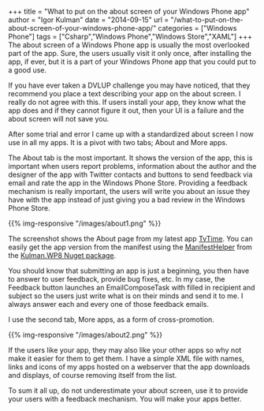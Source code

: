 +++
title = "What to put on the about screen of your Windows Phone app"
author = "Igor Kulman"
date = "2014-09-15"
url = "/what-to-put-on-the-about-screen-of-your-windows-phone-app/"
categories = ["Windows Phone"]
tags = ["Csharp","Windows Phone","Windows Store","XAML"]
+++
The about screen of a Windows Phone app is usually the most overlooked part of the app. Sure, the users usually visit it only once, after installing the app, if ever, but it is a part of your Windows Phone app that you could put to a good use. 

If you have ever taken a DVLUP challenge you may have noticed, that they recommend you place a text describing your app on the about screen. I really do not agree with this. If users install your app, they know what the app does and if they cannot figure it out, then your UI is a failure and the about screen will not save you.

After some trial and error I came up with a standardized about screen I now use in all my apps. It is a pivot with two tabs; About and More apps. 

<!--more-->

The About tab is the most important. It shows the version of the app, this is important when users report problems, information about the author and the designer of the app with Twitter contacts and buttons to send feedback via email and rate the app in the Windows Phone Store. Providing a feedback mechanism is really important, the users will write you about an issue they have with the app instead of just giving you a bad review in the Windows Phone Store.

{{% img-responsive "/images/about1.png" %}}

The screenshot shows the About page from my latest app [TvTime][2]. You can easily get the app version from the manifest using the [ManifestHelper][3] from the [Kulman.WP8 Nuget package][4].

You should know that submitting an app is just a beginning, you then have to answer to user feedback, provide bug fixes, etc. In my case, the Feedback button launches an EmailComposeTask with filled in recipient and subject so the users just write what is on their minds and send it to me. I always answer each and every one of those feedback emails. 

I use the second tab, More apps, as a form of cross-promotion.

{{% img-responsive "/images/about2.png" %}}

If the users like your app, they may also like your other apps so why not make it easier for them to get them. I have a simple XML file with names, links and icons of my apps hosted on a webserver that the app downloads and displays, of course removing itself from the list.

To sum it all up, do not underestimate your about screen, use it to provide your users with a feedback mechanism. You will make your apps better.

 [1]: http://blog.kulman.sk/wp-content/uploads/2014/09/about1.png
 [2]: http://blog.kulman.sk/tvtime-track-your-favorite-tv-shows-on-windows-phone/ "TvTime: track your favorite TV shows on Windows Phone"
 [3]: https://github.com/igorkulman/Kulman.WP8/blob/master/Kulman.WP8/Code/ManifestHelper.cs
 [4]: https://www.nuget.org/packages/Kulman.WP8/
 [5]: http://blog.kulman.sk/wp-content/uploads/2014/09/about2.png
